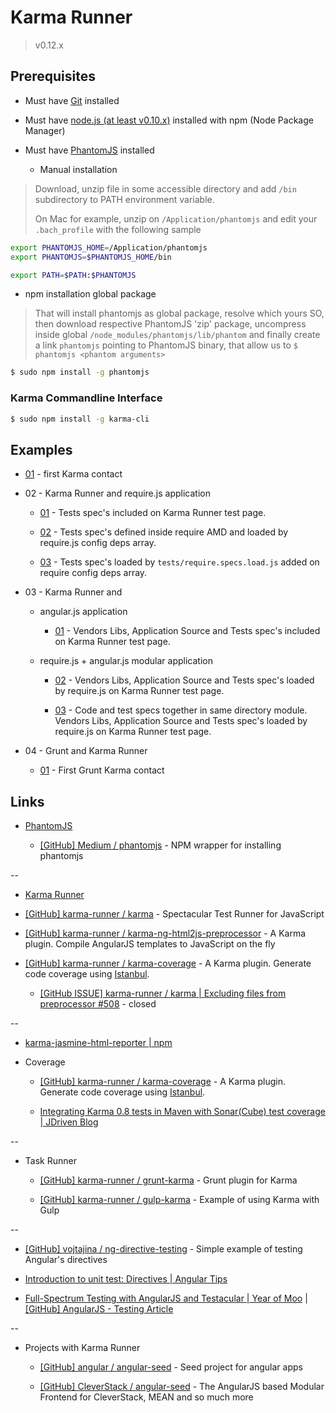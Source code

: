 # Karma Runner

> v0.12.x

## Prerequisites

* Must have [Git](http://git-scm.com/) installed

* Must have [node.js (at least v0.10.x)](http://nodejs.org/) installed with npm (Node Package Manager)

* Must have [PhantomJS](http://phantomjs.org/) installed

  * Manual installation

> Download, unzip file in some accessible directory and add `/bin` subdirectory to PATH environment variable.
>
> On Mac for example, unzip on `/Application/phantomjs` and edit your `.bach_profile` with the following sample

```bash
export PHANTOMJS_HOME=/Application/phantomjs
export PHANTOMJS=$PHANTOMJS_HOME/bin

export PATH=$PATH:$PHANTOMJS
```
  
  * npm installation global package

> That will install phantomjs as global package, resolve which yours SO, then download respective PhantomJS 'zip' package, uncompress inside global `/node_modules/phantomjs/lib/phantom` and finally create a link `phantomjs` pointing to PhantomJS binary, that allow us to `$ phantomjs <phantom arguments>`

```bash
$ sudo npm install -g phantomjs
```


### Karma Commandline Interface

```bash
$ sudo npm install -g karma-cli
```


## Examples

* [01](01) - first Karma contact

* 02 - Karma Runner and require.js application

  * [01](02_requirejs/01) - Tests spec's included on Karma Runner test page.

  * [02](02_requirejs/02) - Tests spec's defined inside require AMD and loaded by require.js config deps array.

  * [03](02_requirejs/03) - Tests spec's loaded by `tests/require.specs.load.js` added on require config deps array.

* 03 - Karma Runner and 

  * angular.js application

    * [01](03_angular/01) - Vendors Libs, Application Source and Tests spec's included on Karma Runner test page.

  * require.js + angular.js modular application

    * [02](03_angular/02) - Vendors Libs, Application Source and Tests spec's loaded by require.js on Karma Runner test page.

    * [03](03_angular/03) - Code and test specs together in same directory module. Vendors Libs, Application Source and Tests spec's loaded by require.js on Karma Runner test page.

* 04 - Grunt and Karma Runner

  * [01](04_grunt/01) - First Grunt Karma contact


## Links

* [PhantomJS](http://phantomjs.org/)

  * [[GitHub] Medium / phantomjs](https://github.com/Medium/phantomjs) - NPM wrapper for installing phantomjs

--

* [Karma Runner](https://karma-runner.github.io/)

* [[GitHub] karma-runner / karma](https://github.com/karma-runner/karma) - Spectacular Test Runner for JavaScript

* [[GitHub] karma-runner / karma-ng-html2js-preprocessor](https://github.com/karma-runner/karma-ng-html2js-preprocessor) - A Karma plugin. Compile AngularJS templates to JavaScript on the fly

* [[GitHub] karma-runner / karma-coverage](https://github.com/karma-runner/karma-coverage) - A Karma plugin. Generate code coverage using [Istanbul](https://github.com/yahoo/istanbul).

  * [[GitHub ISSUE] karma-runner / karma | Excluding files from preprocessor #508](https://github.com/karma-runner/karma/issues/508) - closed

--

* [karma-jasmine-html-reporter | npm](https://www.npmjs.org/package/karma-jasmine-html-reporter)

* Coverage

  * [[GitHub] karma-runner / karma-coverage](https://github.com/karma-runner/karma-coverage) - A Karma plugin. Generate code coverage using [Istanbul](https://github.com/yahoo/istanbul).

  * [Integrating Karma 0.8 tests in Maven with Sonar(Cube) test coverage | JDriven Blog](http://blog.jdriven.com/2013/08/integrating-karma-test-runner-in-maven-with-sonarcube-test-coverage/)

--

* Task Runner

  * [[GitHub] karma-runner / grunt-karma](https://github.com/karma-runner/grunt-karma) - Grunt plugin for Karma

  * [[GitHub] karma-runner / gulp-karma](https://github.com/karma-runner/gulp-karma) - Example of using Karma with Gulp

--

* [[GitHub] vojtajina / ng-directive-testing](https://github.com/vojtajina/ng-directive-testing) - Simple example of testing Angular's directives

* [Introduction to unit test: Directives | Angular Tips](http://angular-tips.com/blog/2014/06/introduction-to-unit-test-directives/)

* [Full-Spectrum Testing with AngularJS and Testacular | Year of Moo](http://www.yearofmoo.com/2013/01/full-spectrum-testing-with-angularjs-and-testacular.html) | [[GitHub] AngularJS - Testing Article](https://github.com/yearofmoo-articles/AngularJS-Testing-Article)

--

* Projects with Karma Runner

  * [[GitHub] angular / angular-seed](https://github.com/angular/angular-seed) - Seed project for angular apps

  * [[GitHub] CleverStack / angular-seed](https://github.com/CleverStack/angular-seed) - The AngularJS based Modular Frontend for CleverStack, MEAN and so much more
